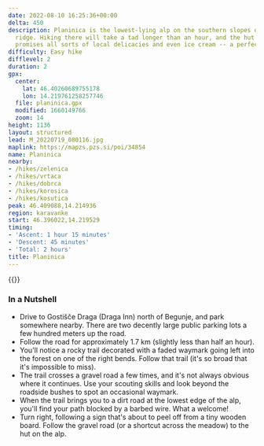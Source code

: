 ```yaml
---
date: 2022-08-10 16:25:36+00:00
delta: 450
description: Planinica is the lowest-lying alp on the southern slopes of Begunjščica
  ridge. Hiking there will take a tad longer than an hour, and the hut on the alp
  promises all sorts of local delicacies and even ice cream -- a perfect family hike.
difficulty: Easy hike
difflevel: 2
duration: 2
gpx:
  center:
    lat: 46.40260689755178
    lon: 14.219761258257746
  file: planinica.gpx
  modified: 1660149766
  zoom: 14
height: 1136
layout: structured
lead: M_20220719_080116.jpg
maplink: https://mapzs.pzs.si/poi/34854
name: Planinica
nearby:
- /hikes/zelenica
- /hikes/vrtaca
- /hikes/dobrca
- /hikes/korosica
- /hikes/kosutica
peak: 46.409088,14.214936
region: karavanke
start: 46.396022,14.219529
timing:
- 'Ascent: 1 hour 15 minutes'
- 'Descent: 45 minutes'
- 'Total: 2 hours'
title: Planinica
---
```

{{<hike-details description="yes">}}

### In a Nutshell

* Drive to Gostišče Draga (Draga Inn) north of Begunje, and park somewhere nearby. There are two decently large public parking lots a few hundred meters up the road.
* Follow the road for approximately 1.7 km (slightly less than half an hour).
* You'll notice a rocky trail decorated with a faded waymark going left into the forest on one of the right bends. Follow that trail (it's so broad that it's impossible to miss).
* The trail crosses a gravel road a few times, and it's not always obvious where it continues. Use your scouting skills and look beyond the roadside bushes to spot an occasional waymark.
* When the trail brings you to a dirt road at the lowest edge of the alp, you'll find your path blocked by a barbed wire. What a welcome!
* Turn right, following a sign that's about to peel off from a tiny wooden board. Follow the gravel road (or a shortcut across the meadow) to the hut on the alp.
